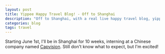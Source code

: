 ```yaml
---
layout: post
title: Yippee Happy Travel Blog! - Off to Shanghai
description: "Off to Shanghai, with a real live happy travel blog, yippee"
categories: blog
tags: travel
---
```

Starting June 1st, I'll be in Shanghai for 10 weeks, interning at a Chinese company named [Capvision][capvision]. Still don't know what to expect, but I'm excited!

[capvision]: http://www.capvision.com/